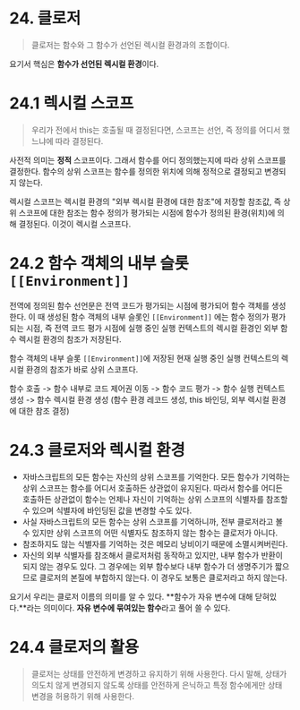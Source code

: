 # 24. 클로저

> 클로저는 함수와 그 함수가 선언된 렉시컬 환경과의 조합이다.

요기서 핵심은 **함수가 선언된 렉시컬 환경**이다.

# 24.1 렉시컬 스코프

> 우리가 전에서 this는 호출될 때 결정된다면, 스코프는 선언, 즉 정의를 어디서 했느냐에 따라 결정된다.

사전적 의미는 **정적** 스코프이다. 그래서 함수를 어디 정의했는지에 따라 상위 스코프를 결정한다.
함수의 상위 스코프는 함수를 정의한 위치에 의해 정적으로 결정되고 변경되지 않는다.

렉시컬 스코프는 렉시컬 환경의 "외부 렉시컬 환경에 대한 참조"에 저장할 참조값, 즉 상위 스코프에 대한 참조는 함수 정의가 평가되는 시점에 함수가 정의된 환경(위치)에 의해 결정된다. 이것이 렉시컬 스코프다.

# 24.2 함수 객체의 내부 슬롯 `[[Environment]]`

전역에 정의된 함수 선언문은 전역 코드가 평가되는 시점에 평가되어 함수 객체를 생성한다. 이 때 생성된 함수 객체의 내부 슬롯인 `[[Environment]]` 에는 함수 정의가 평가되는 시점, 즉 전역 코드 평가 시점에 실행 중인 실행 컨텍스트의 렉시컬 환경인 외부 함수 렉시컬 환경의 참조가 저장된다.

함수 객체의 내부 슬롯 `[[Environment]]`에 저장된 현재 실행 중인 실행 컨텍스트의 렉시컬 환경의 참조가 바로 상위 스코프다.

함수 호출 -> 함수 내부로 코드 제어권 이동 -> 함수 코드 평가 -> 함수 실행 컨텍스트 생성 -> 함수 렉시컬 환경 생성 (함수 환경 레코드 생성, this 바인딩, 외부 렉시컬 환경에 대한 참조 결정)

# 24.3 클로저와 렉시컬 환경

- 자바스크립트의 모든 함수는 자신의 상위 스코프를 기억한다. 모든 함수가 기억하는 상위 스코프는 함수를 어디서 호출하든 상관없이 유지된다. 따라서 함수를 어디든 호출하든 상관없이 함수는 언제나 자신이 기억하는 상위 스코프의 식별자를 참조할 수 있으며 식별자에 바인딩된 값을 변경할 수도 있다.
- 사실 자바스크립트의 모든 함수는 상위 스코프를 기억하니까, 전부 클로저라고 볼 수 있지만 상위 스코프의 어떤 식별자도 참조하지 않는 함수는 클로저가 아니다.
- 참조하지도 않는 식별자를 기억하는 것은 메모리 낭비이기 때문에 소멸시켜버린다.
- 자신의 외부 식별자를 참조해서 클로저처럼 동작하고 있지만, 내부 함수가 반환이 되지 않는 경우도 있다. 그 경우에는 외부 함수보다 내부 함수가 더 생명주기가 짧으므로 클로저의 본질에 부합하지 않는다. 이 경우도 보통은 클로저라고 하지 않는다.

요기서 우리는 클로저 이름의 의미를 알 수 있다. **함수가 자유 변수에 대해 닫혀있다.**라는 의미이다. **자유 변수에 묶여있는 함수**라고 풀어 쓸 수 있다.

# 24.4 클로저의 활용

> 클로저는 상태를 안전하게 변경하고 유지하기 위해 사용한다. 다시 말해, 상태가 의도치 않게 변경되지 않도록 상태를 안전하게 은닉하고 특정 함수에게만 상태 변경을 허용하기 위해 사용한다.
